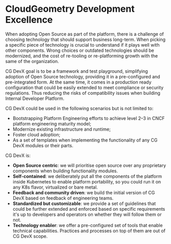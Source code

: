 # CloudGeometry Development Excellence

When adopting Open Source as part of the platform, there is a challenge
of choosing technology that should support business long-term.
When picking a specific piece of technology is crucial to understand if it plays well with other components. Wrong
choices or outdated technologies should be modernized,
and the cost of re-tooling or re-platforming growth with the same of the organization.

CG DevX goal is to be a framework and test playground,
simplifying adoption of Open Source technology, providing it in a pre-configured and pre-integrated form.
At the same time, it comes in a production ready configuration
that could be easily extended to meet compliance or security regulations.
Thus reducing the risks of compatibility issues when building Internal Developer Platform.

CG DevX could be used in the following scenarios but is not limited to:

- Bootstrapping Platform Engineering efforts to achieve level 2–3 in CNCF platform engineering maturity model;
- Modernize existing infrastructure and runtime;
- Foster cloud adoption;
- As a set of templates when implementing the functionality of any CG DevX modules or their parts.

CG DevX is:

- **Open Source centric**: we will prioritise open source over any proprietary components when building functionality
  modules.
- **Self-contained**: we deliberately put all the components of the platform inside Kubernetes to enable platform
  portability, so you could run it on any K8s flavor, virtualized or bare metal.
- **Feedback and community driven**: we build the initial version of CG DevX based on feedback of engineering teams.
- **Standardized but customizable**: we provide a set of guidelines that could be further extended and enforced based on
  specific requirements it's up to developers and operators on whether they will follow them or not.
- **Technology enabler**: we offer a pre-configured set of tools that enable technical capabilities. Practices and
  processes on top of them are out of CG DevX scope. 
